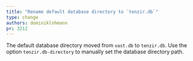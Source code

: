 ```yaml
---
title: "Rename default database directory to `tenzir.db`"
type: change
authors: dominiklohmann
pr: 3212
---
```


The default database directory moved from `vast.db` to `tenzir.db`. Use the
option `tenzir.db-directory` to manually set the database directory path.
